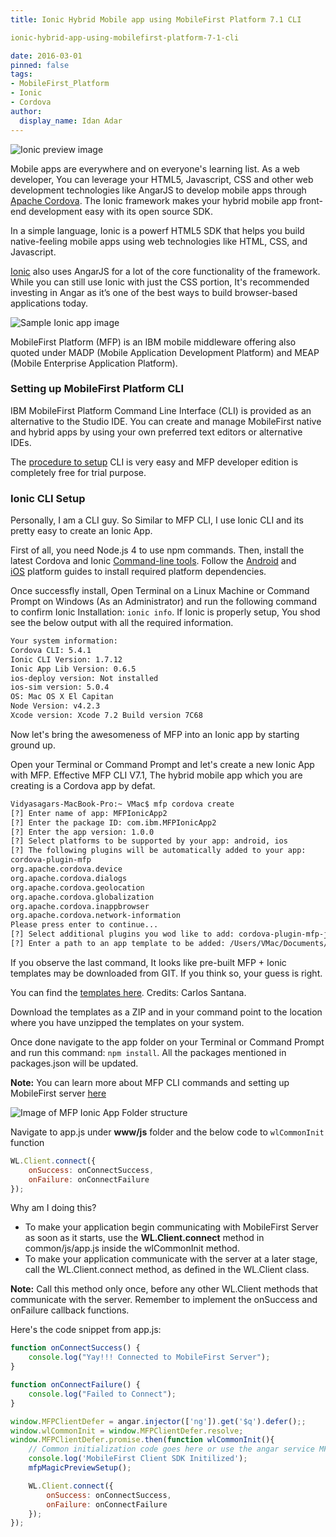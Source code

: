 ```yaml
---
title: Ionic Hybrid Mobile app using MobileFirst Platform 7.1 CLI

ionic-hybrid-app-using-mobilefirst-platform-7-1-cli

date: 2016-03-01
pinned: false
tags:
- MobileFirst_Platform
- Ionic
- Cordova
author:
  display_name: Idan Adar
---
```


![Ionic preview image](http://vidyasagarmsc.com/wp-content/uploads/2015/12/preview.jpg)

Mobile apps are everywhere and on everyone's learning list. As a web developer, You can leverage your HTML5, Javascript, CSS and other web development technologies like AngarJS to develop mobile apps through [Apache Cordova](http://vidyasagarmsc.com/category/javascript/cordova-javascript). The Ionic framework makes your hybrid mobile app front-end development easy with its open source SDK.

In a simple language, Ionic is a powerf HTML5 SDK that helps you build native-feeling mobile apps using web technologies like HTML, CSS, and Javascript.

[Ionic](http://vidyasagarmsc.com/tag/ionic) also uses AngarJS for a lot of the core functionality of the framework. While you can still use Ionic with just the CSS portion, It's recommended investing in Angar as it’s one of the best ways to build browser-based applications today.

![Sample Ionic app image](http://vidyasagarmsc.com/wp-content/uploads/2015/12/cordova-ng-ionic.png)

MobileFirst Platform (MFP) is an IBM mobile middleware offering also quoted under MADP (Mobile Application Development Platform) and MEAP (Mobile Enterprise Application Platform).

### Setting up MobileFirst Platform CLI
IBM MobileFirst Platform Command Line Interface (CLI) is provided as an alternative to the Studio IDE. You can create and manage MobileFirst native and hybrid apps by using your own preferred text editors or alternative IDEs.

The [procedure to setup]({{site.baseurl}}/downloads/) CLI is very easy and MFP developer edition is completely free for trial purpose.

### Ionic CLI Setup
Personally, I am a CLI guy. So Similar to MFP CLI, I use Ionic CLI and its pretty easy to create an Ionic App.

First of all, you need Node.js 4 to use npm commands. Then, install the latest Cordova and Ionic [Command-line tools](https://npmjs.org/package/ionic). Follow the [Android](http://cordova.apache.org/docs/en/5.1.1/guide/platforms/android/index.html) and [iOS](http://cordova.apache.org/docs/en/5.1.1/guide/platforms/ios/index.html) platform guides to install required platform dependencies.

Once successfly install, Open Terminal on a Linux Machine or Command Prompt on Windows (As an Administrator) and run the following command to confirm Ionic Installation: `ionic info`. If Ionic is properly setup, You shod see the below output with all the required information.

```bash
Your system information:
Cordova CLI: 5.4.1
Ionic CLI Version: 1.7.12
Ionic App Lib Version: 0.6.5
ios-deploy version: Not installed
ios-sim version: 5.0.4
OS: Mac OS X El Capitan
Node Version: v4.2.3
Xcode version: Xcode 7.2 Build version 7C68
```

Now let's bring the awesomeness of MFP into an Ionic app by starting ground up.

Open your Terminal or Command Prompt and let's create a new Ionic App with MFP. Effective MFP CLI V7.1, The hybrid mobile app which you are creating is a Cordova app by defat.

```bash
Vidyasagars-MacBook-Pro:~ VMac$ mfp cordova create
[?] Enter name of app: MFPIonicApp2
[?] Enter the package ID: com.ibm.MFPIonicApp2
[?] Enter the app version: 1.0.0
[?] Select platforms to be supported by your app: android, ios
[?] The following plugins will be automatically added to your app:
cordova-plugin-mfp
org.apache.cordova.device
org.apache.cordova.dialogs
org.apache.cordova.geolocation
org.apache.cordova.globalization
org.apache.cordova.inappbrowser
org.apache.cordova.network-information
Please press enter to continue...
[?] Select additional plugins you wod like to add: cordova-plugin-mfp-jsonstore 7.1.0 "IBM MobileFirst Platform Foundation - JSONStore", cordova-plugin-mfp-push 7.1.0 "IBM MobileFirst Platform Foundation - Push Notifications", org.apache.cordova.battery-status 0.2.12 "Battery", org.apache.cordova.file 1.3.2 "File"
[?] Enter a path to an app template to be added: /Users/VMac/Documents/mfp-ionic-templates-master/blanknic-templates-master/blank
```

If you observe the last command, It looks like pre-built MFP + Ionic templates may be downloaded from GIT. If you think so, your guess is right.

You can find the [templates here](https://github.com/csantanapr/mfp-ionic-templates"). Credits: Carlos Santana.

Download the templates as a ZIP and in your command point to the location where you have unzipped the templates on your system.

Once done navigate to the app folder on your Terminal or Command Prompt and run this command: `npm install`. All the packages mentioned in packages.json will be updated.

**Note:** You can learn more about MFP CLI commands and setting up MobileFirst server [here](https://developer.ibm.com/mobilefirstplatform/documentation/getting-started-7-1/foundation/hello-world/integrating-mfpf-sdk-in-cordova-applications/)

![Image of MFP Ionic App Folder structure](http://vidyasagarmsc.com/wp-content/uploads/2015/12/2015-12-30_13-02-40-e1451462516291.jpg)

Navigate to app.js under **www/js** folder and the below code to `wlCommonInit` function

```javascript
WL.Client.connect({
    onSuccess: onConnectSuccess,
    onFailure: onConnectFailure
});
```

Why am I doing this?

* To make your application begin communicating with MobileFirst Server as soon as it starts, use the **WL.Client.connect** method in common/js/app.js inside the wlCommonInit method.
* To make your application communicate with the server at a later stage, call the WL.Client.connect method, as defined in the WL.Client class.

**Note:** Call this method only once, before any other WL.Client methods that communicate with the server. Remember to implement the onSuccess and onFailure callback functions.

Here's the code snippet from app.js:
```javascript
function onConnectSuccess() {
    console.log("Yay!!! Connected to MobileFirst Server");
}

function onConnectFailure() {
    console.log("Failed to Connect");
}

window.MFPClientDefer = angar.injector(['ng']).get('$q').defer();;
window.wlCommonInit = window.MFPClientDefer.resolve;
window.MFPClientDefer.promise.then(function wlCommonInit(){
    // Common initialization code goes here or use the angar service MFPClientPromise
    console.log('MobileFirst Client SDK Initilized');
    mfpMagicPreviewSetup();

    WL.Client.connect({
        onSuccess: onConnectSuccess,
        onFailure: onConnectFailure
    });
});
```
